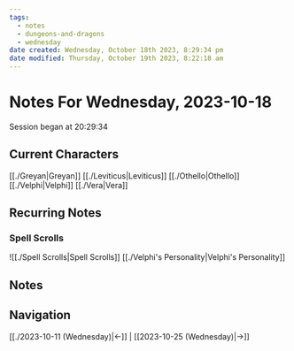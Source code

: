 ```yaml
---
tags:
  - notes
  - dungeons-and-dragons
  - wednesday
date created: Wednesday, October 18th 2023, 8:29:34 pm
date modified: Thursday, October 19th 2023, 8:22:18 am
---
```


# Notes For Wednesday, 2023-10-18
Session began at 20:29:34
## Current Characters
[[./Greyan|Greyan]]
[[./Leviticus|Leviticus]]
[[./Othello|Othello]]
[[./Velphi|Velphi]]
[[./Vera|Vera]]
## Recurring Notes
### Spell Scrolls
![[./Spell Scrolls|Spell Scrolls]]
[[./Velphi's Personality|Velphi's Personality]]
## Notes

## Navigation
[[./2023-10-11 (Wednesday)|←]] | [[2023-10-25 (Wednesday)|→]]